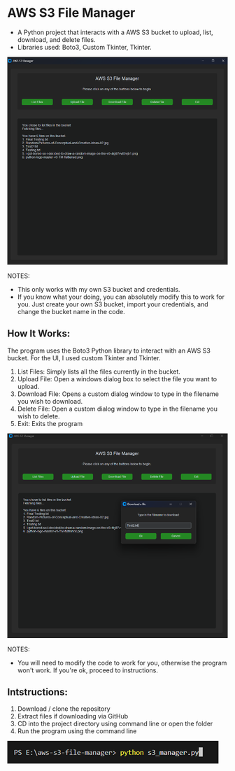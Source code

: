 # AWS S3 File Manager
- A Python project that interacts with a AWS S3 bucket to upload, list, download, and delete files.
- Libraries used: Boto3, Custom Tkinter, Tkinter.

![Screenshot of the app](demo.png)

NOTES:
- This only works with my own S3 bucket and credentials.
- If you know what your doing, you can absolutely modify this to work for you. Just create your own S3 bucket, import your credentials, and change the bucket name in the code.

## How It Works:
The program uses the Boto3 Python library to interact with an AWS S3 bucket. For the UI, I used custom Tkinter and Tkinter.
1) List Files: Simply lists all the files currently in the bucket.
2) Upload File: Open a windows dialog box to select the file you want to upload.
3) Download File: Opens a custom dialog window to type in the filename you wish to download.
4) Delete File: Open a custom dialog window to type in the filename you wish to delete.
5) Exit: Exits the program

![Screenshot of the dialog box](popup.png)

NOTES:
- You will need to modify the code to work for you, otherwise the program won't work. If you're ok, proceed to instructions.

## Intstructions:
1) Download / clone the repository
2) Extract files if downloading via GitHub
3) CD into the project directory using command line or open the folder
4) Run the program using the command line

![How to run the program using the command line](how_to_run.png)